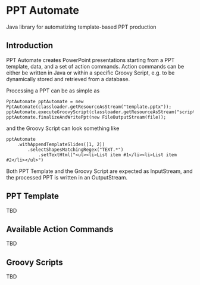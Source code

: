 # PPT Automate
Java library for automatizing template-based PPT production

## Introduction

PPT Automate creates PowerPoint presentations starting from a PPT template, data, and a set of action commands. Action commands can be either be written in Java or within a specific Groovy Script, e.g. to be dynamically stored and retrieved from a database.

Processing a PPT can be as simple as

```
PptAutomate pptAutomate = new PptAutomate(classloader.getResourceAsStream("template.pptx"));
pptAutomate.executeGroovyScript(classloader.getResourceAsStream("script.groovy"));
pptAutomate.finalizeAndWritePpt(new FileOutputStream(file));
```

and the Groovy Script can look something like

```
pptAutomate
    .withAppendTemplateSlides([1, 2])
        .selectShapesMatchingRegex("TEXT.*")
            .setTextHtml("<ul><li>List item #1</li><li>List item #2</li></ul>")
```

Both PPT Template and the Groovy Script are expected as InputStream, and the processed PPT is written in an OutputStream.

## PPT Template

TBD

## Available Action Commands

TBD

## Groovy Scripts

TBD
